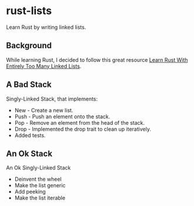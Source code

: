 # rust-lists
Learn Rust by writing linked lists.

## Background
While learning Rust, I decided to follow this great resource [Learn Rust With Entirely Too Many Linked Lists](https://rust-unofficial.github.io/too-many-lists/).


## A Bad Stack
Singly-Linked Stack, that implements:
* New - Create a new list.
* Push - Push an element onto the stack.
* Pop - Remove an element from the head of the stack.
* Drop - Implemented the drop trait to clean up iteratively.
* Added tests.

## An Ok Stack
An Ok Singly-Linked Stack
* Deinvent the wheel
* Make the list generic
* Add peeking
* Make the list iterable

